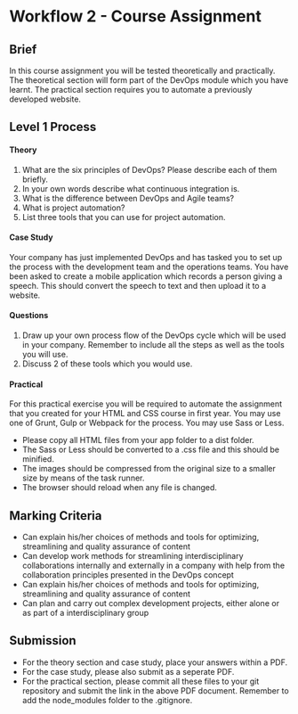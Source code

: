 # Workflow 2 - Course Assignment

## Brief

In this course assignment you will be tested theoretically and practically. The theoretical section will form part of the DevOps module which you have learnt. The practical section requires you to automate a previously developed website.

## Level 1 Process

#### Theory

1. What are the six principles of DevOps? Please describe each of them briefly.
2. In your own words describe what continuous integration is.
3. What is the difference between DevOps and Agile teams?
4. What is project automation?
5. List three tools that you can use for project automation.

#### Case Study

Your company has just implemented DevOps and has tasked you to set up the process with the development team and the operations teams. You have been asked to create a mobile application which records a person giving a speech. This should convert the speech to text and then upload it to a website.

#### Questions

1. Draw up your own process flow of the DevOps cycle which will be used in your company. Remember to include all the steps as well as the tools you will use.
2. Discuss 2 of these tools which you would use.


#### Practical

For this practical exercise you will be required to automate the assignment that you created for your HTML and CSS course in first year. You may use one of Grunt, Gulp or Webpack for the process. You may use Sass or Less.

- Please copy all HTML files from your app folder to a dist folder.
- The Sass or Less should be converted to a .css file and this should be minified.
- The images should be compressed from the original size to a smaller size by means of the task runner.
- The browser should reload when any file is changed.


## Marking Criteria

- Can explain his/her choices of methods and tools for optimizing, streamlining and quality assurance of content
- Can develop work methods for streamlining interdisciplinary collaborations internally and externally in a company with help from the collaboration principles presented in the DevOps concept
- Can explain his/her choices of methods and tools for optimizing, streamlining and quality assurance of content
- Can plan and carry out complex development projects, either alone or as part of a interdisciplinary group

## Submission

- For the theory section and case study, place your answers within a PDF.
- For the case study, please also submit as a seperate PDF.
- For the practical section, please commit all these files to your git repository and submit the link in the above PDF document. Remember to add the node_modules folder to the .gitignore.